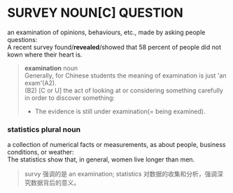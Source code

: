 # SURVEY NOUN\[C\] QUESTION
an examination of opinions, behaviours, etc., made by asking people questions:  
A recent survey found/__revealed__/showed that 58 percent of people did not kown where their heart is.

> __examination__ noun  
> Generally, for Chinese students the meaning of examination is just 'an exam'(A2).  
> (B2) \[C or U\] the act of looking at or considering something carefully in order to discover something:
> - The evidence is still under examination(= being examined).

### __statistics__ plural noun  
a collection of numerical facts or measurements, as about people, business conditions, or weather:  
The statistics show that, in general, women live longer than men.  
> survy 强调的是 an examination; statistics 对数据的收集和分析，强调深究数据背后的意义。
